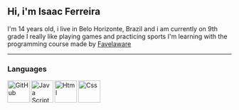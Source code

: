 ## Hi, i'm Isaac Ferreira

I'm 14 years old, i live in Belo Horizonte, Brazil and i am currently on 9th grade
I really like playing games and practicing sports
I'm learning with the programming course made by [Favelaware](https://favelaware.animahub.com.br/home)


---
### Languages
<img 
  align="left"
  alt="GitHub"
  title="GitHub"
  width="50px"
  src="https://cdn.jsdelivr.net/gh/devicons/devicon@latest/icons/github/github-original.svg"
  />
  <img
    align="left"
    alt="Java Script"
    title="Java Script"
    width="50px"
    src="https://cdn.jsdelivr.net/gh/devicons/devicon@latest/icons/javascript/javascript-original.svg"
    />
    <img
      align="left"
      alt="Html"
      title="Html"
      width="50px"
      src="https://cdn.jsdelivr.net/gh/devicons/devicon@latest/icons/html5/html5-plain.svg" 
      />
      <img
        align="left"
        alt="Css"
        title="Css"
        width="50px"
        src="https://cdn.jsdelivr.net/gh/devicons/devicon@latest/icons/css3/css3-plain.svg"
        />

<!--
**Isaacfk22/isaacfk22** is a ✨ _special_ ✨ repository because its `README.md` (this file) appears on your GitHub profile.

Here are some ideas to get you started:

- 🔭 I’m currently working on ...
- 🌱 I’m currently learning ...
- 👯 I’m looking to collaborate on ...
- 🤔 I’m looking for help with ...
- 💬 Ask me about ...
- 📫 How to reach me: ...
- 😄 Pronouns: ...
- ⚡ Fun fact: ...
-->
